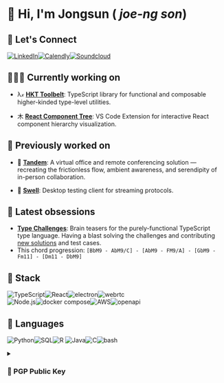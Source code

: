 # 👋 Hi, I'm Jongsun ( *joe-ng son*)

<!-- [![Instagram](https://img.shields.io/badge/Instagram-E4405F?style=for-the-badge&logo=instagram&logoColor=white)](https://www.instagram.com/majorlift/) -->
<!-- github-readme-stats-ncbd-i407e7ist-majorlift.vercel.app -->
<!-- ![github stats](https://github-readme-stats.vercel.app/api?username=majorlift&include_all_commits=true&count_private=true&show_icons=true&theme=transparent&hide_title=true&hide_border=true&hide_rank=true&card_width=200) -->
<!-- ![Top Langs](https://github-readme-stats.vercel.app/api/top-langs/?username=MajorLift&layout=compact&langs_count=8&count_private=true&size_weight=0.5&count_weight=1&hide=roff,html,elixir&theme=transparent&hide_title=true&hide_border=true&card_width=350) -->

## 🤝 Let's Connect

[![LinkedIn](https://img.shields.io/badge/LinkedIn-0077B5?style=for-the-badge&logo=linkedin&logoColor=white)](https://linkedin.com/in/jongsun-suh)[![Calendly](https://img.shields.io/badge/Calendly-4285F4?style=for-the-badge&logo=googlecalendar&logoColor=white)](https://calendly.com/jongsun-suh)[![Soundcloud](https://img.shields.io/badge/SoundCloud-FF3300?style=for-the-badge&logo=soundcloud&logoColor=white)](https://soundcloud.com/major-lift/sets/jongsuns-songs)

## 🧑🏻‍💻 Currently working on

- λ𝓍 [**HKT Toolbelt**](https://github.com/poteat/hkt-toolbelt): TypeScript library for functional and composable higher-kinded type-level utilities.

- ⽊  [**React Component Tree**](https://github.com/hb1998/react-component-tree): VS Code Extension for interactive React component hierarchy visualization.

## 💾 Previously worked on

- 👥 [**Tandem**](https://github.com/cryptagon): A virtual office and remote conferencing solution — recreating the frictionless flow, ambient awareness, and serendipity of in-person collaboration.

- 🌊 [**Swell**](https://github.com/open-source-labs/swell): Desktop testing client for streaming protocols. 

## 🌟 Latest obsessions
- [**Type Challenges**](https://github.com/type-challenges/type-challenges): Brain teasers for the purely-functional TypeScript type language. Having a blast solving the challenges and contributing [new solutions](https://github.com/type-challenges/type-challenges/issues/created_by/MajorLift) and test cases. 
- This chord progression: `[BbM9 - AbM9/C] - [AbM9 - FM9/A] - [GbM9 - Fm11] - [Dm11 - DbM9]`

<!-- #### Original Projects
- ☤ [**Caduceus**](https://github.com/MajorLift/Caduceus): *Ideation* - Perform three-way merges without ever leaving VS Code.
- 🎹 [**Banter**](https://github.com/MajorLift/Banter): *Ideation* - Turn-based collaborative music-making — bounce ideas back and forth, not tracks. 
- themed as turn-based game with loop-based session-view DAW, video chat, interactive cursor position sharing, and spectator gallery. 
  - Deployment: Electron client + stream-processing backend.
  - Challenges:
    - Latency compensation between shared playback and live audio feed. 
    - Discourage ensemble performance and incentivize asynchronous collaboration. Phase lock can be physically impossible to achieve over wider distances, due to speed of light being too slow. 
- 🧮 [**Tic-Tac-Toe to Sudoku Challenge**](https://github.com/MajorLift/tictactoe-to-sudoku-challenge): *Ideation* - Evolve a simple tic-tac-toe game into an online multiplayer, multiroom competitive sudoku platform — the real treasure is the technologies we'll learn along the way. 
 -->
<!-- [secure-electron-template](https://github.com/reZach/secure-electron-template) -->
<!-- - 🍄 [RedwoodJS](https://github.com/redwoodjs): *onboarding* -->

<!--  Github Extra Pins  -->
<!-- [![Swell](https://github-readme-stats.vercel.app/api/pin/?username=majorlift&repo=Swell&theme=dracula)](https://github.com/open-source-labs/swell)\ -->
<!-- [![Sapling](https://github-readme-stats.vercel.app/api/pin/?username=majorlift&repo=Sapling&theme=dracula)](https://github.com/oslabs-beta/sapling) -->

## 🥞 Stack

![TypeScript](https://img.shields.io/badge/TypeScript-007ACC?style=for-the-badge&logo=typescript&logoColor=white)![React](https://img.shields.io/badge/React-20232A?style=for-the-badge&logo=react&logoColor=61DAFB)![electron](https://img.shields.io/badge/Electron-47848F?style=for-the-badge&logo=electron&logoColor=white)![webrtc](https://img.shields.io/badge/WebRTC-4285f4?style=for-the-badge&logo=webrtc&logoColor=white)\
![Node.js](https://img.shields.io/badge/Node.js-43853D?style=for-the-badge&logo=node.js&logoColor=white)![docker compose](https://img.shields.io/badge/Docker_Compose-2496ED?style=for-the-badge&logo=docker&logoColor=white)![AWS](https://img.shields.io/badge/AWS-232F3E?style=for-the-badge&logo=amazon-aws&logoColor=white)![openapi](https://img.shields.io/badge/OpenAPI-6BA539?style=for-the-badge&logo=openapiinitiative&logoColor=white)

## 👄 Languages

![Python](https://img.shields.io/badge/Python-F37626?style=for-the-badge&logo=python&logoColor=white)![SQL](https://img.shields.io/badge/SQL-316192?style=for-the-badge&logo=postgresql&logoColor=white)![R](https://img.shields.io/badge/R-276DC3?style=for-the-badge&logo=r&logoColor=white)
![Java](https://img.shields.io/badge/Java-007396?style=for-the-badge&logo=oracle&logoColor=white)![C](https://img.shields.io/badge/C-00599C?style=for-the-badge&logo=c&logoColor=white)![bash](https://img.shields.io/badge/BASH-4EAA25?style=for-the-badge&logo=gnubash&logoColor=white)

<!--![JavaScript](https://img.shields.io/badge/JavaScript-F7DF1E?style=for-the-badge&logo=javascript&logoColor=black)![HTML5](https://img.shields.io/badge/HTML5-E34F26?style=for-the-badge&logo=html5&logoColor=white)![CSS3](https://img.shields.io/badge/CSS3-1572B6?style=for-the-badge&logo=css3&logoColor=white)-->

<!-- ## 🌱 I'm learning
- [Understanding Distributed Systems](https://www.amazon.com/Understanding-Distributed-Systems-distributed-applications/dp/1838430202)
- [Microservices Architecture Design Patterns](https://www.udemy.com/course/design-microservices-architecture-with-patterns-principles/)
- [GoF Design Patterns](https://www.amazon.com/Design-Patterns-Object-Oriented-Addison-Wesley-Professional-ebook/dp/B000SEIBB8)
- [Functional Programming Principles in Scala](https://www.coursera.org/learn/scala-functional-programming/)
 -->
<!-- - [![terraform](https://img.shields.io/badge/terraform-7B42BC?style=flat&logo=terraform&logoColor=white)](https://learn.hashicorp.com/collections/terraform/aws) -->

<!-- ![Redux](https://img.shields.io/badge/Redux-593D88?style=for-the-badge&logo=redux&logoColor=white) -->
<!-- ![VSCode](https://img.shields.io/badge/VSCode-007acc?style=for-the-badge&logo=visual-studio-code&logoColor=white) -->
<!-- ![git](https://img.shields.io/badge/Git-F05032?style=for-the-badge&logo=Git&logoColor=white) -->
<!-- ![Eslint](https://img.shields.io/badge/ESLint-4B32C3?style=for-the-badge&logo=Eslint&logoColor=white) -->
<!-- ![babel](https://img.shields.io/badge/Babel-F9DC3E?style=for-the-badge&logo=babel&logoColor=white) -->
<!-- ![webpack](https://img.shields.io/badge/Webpack-8DD6F9?style=for-the-badge&logo=Webpack&logoColor=white) -->
<!-- ![SASS](https://img.shields.io/badge/Sass-CC6699?style=for-the-badge&logo=sass&logoColor=white) -->
<!-- ![graphql](https://img.shields.io/badge/GraphQL-E10098?style=for-the-badge&logo=graphql&logoColor=white) -->

<!-- ![Express.js](https://img.shields.io/badge/Express.js-404D59?style=for-the-badge&logo=express&logoColor=white) -->
<!-- ![next.js](https://img.shields.io/badge/next.js-000000?style=for-the-badge&logo=next.js&logoColor=white) -->
<!-- ![angular.js](https://img.shields.io/badge/angular.js-E23237?style=for-the-badge&logo=angularjs&logoColor=black) -->
<!-- ![gatsby](https://img.shields.io/badge/gatsby-663399?style=for-the-badge&logo=gatsby&logoColor=white) -->
<!-- ![redwoodjs](https://img.shields.io/badge/redwoodjs-BF4722?style=for-the-badge&logo=redwoodjs&logoColor=white) -->

<!-- ![Tailwind CSS](https://img.shields.io/badge/Tailwind_CSS-38B2AC?style=for-the-badge&logo=tailwind-css&logoColor=white) -->
<!-- ![storybook](https://img.shields.io/badge/Storybook-FF4785?style=for-the-badge&logo=storybook&logoColor=white) -->
<!-- ![mocha](https://img.shields.io/badge/Mocha-8D6748?style=for-the-badge&logo=Mocha&logoColor=white) -->
<!-- ![chai](https://img.shields.io/badge/Chai-A30701?style=for-the-badge&logo=Chai&logoColor=white) -->
<!-- ![jest](https://img.shields.io/badge/Jest-C21325?style=for-the-badge&logo=Jest&logoColor=white)\ -->
<!-- ![prettier](https://img.shields.io/badge/Prettier-F7B93E?style=for-the-badge&logo=prettier&logoColor=white) -->
<!-- ![git kraken](https://img.shields.io/badge/git_kraken-179287?style=for-the-badge&logo=gitkraken&logoColor=white) -->

<!-- ![kubernetes](https://img.shields.io/badge/kubernetes-326CE5?style=for-the-badge&logo=kubernetes&logoColor=white) -->
<!-- ![MongoDB](https://img.shields.io/badge/MongoDB-4EA94B?style=for-the-badge&logo=mongodb&logoColor=white) -->
<!-- ![github actions](https://img.shields.io/badge/Github_Actions-2088FF?style=for-the-badge&logo=githubactions&logoColor=white) -->
<!-- ![heroku](https://img.shields.io/badge/Heroku-430098?style=for-the-badge&logo=heroku&logoColor=white) -->
<!-- ![lets_encrypt](https://img.shields.io/badge/Let's_Encrypt-003A70?style=for-the-badge&logo=letsencrypt&logoColor=white) -->

<!-- ![apache kafka](https://img.shields.io/badge/apache_kafka-231F20?style=for-the-badge&logo=apachekafka&logoColor=white) -->
<!-- ![apache cassandra](https://img.shields.io/badge/apache_cassandra-1287B1?style=for-the-badge&logo=apachecassandra&logoColor=white) -->

<!-- ![jupyter](https://img.shields.io/badge/Jupyter-F37626?style=for-the-badge&logo=jupyter&logoColor=white) -->
<!-- ![numpy](https://img.shields.io/badge/Numpy-013243?style=for-the-badge&logo=numpy&logoColor=white) -->
<!-- ![pandas](https://img.shields.io/badge/Pandas-150458?style=for-the-badge&logo=pandas&logoColor=white) -->
<!-- ![scikit-learn](https://img.shields.io/badge/Scikit_Learn-F7931E?style=for-the-badge&logo=scikit-learn&logoColor=white) -->

<!-- ![elixir](https://img.shields.io/badge/elixir-4B275F?style=for-the-badge&logo=elixir&logoColor=white) -->
<!-- ![go](https://img.shields.io/badge/go-00ADD8?style=for-the-badge&logo=go&logoColor=white) -->
<!-- ![rust](https://img.shields.io/badge/rust-000000?style=for-the-badge&logo=rust&logoColor=white) -->
<!-- ![solidity](https://img.shields.io/badge/solidity-363636?style=for-the-badge&logo=solidity&logoColor=white) -->

<details>  
  <summary><h3>🔏 PGP Public Key</h3></summary>

```
-----BEGIN PGP PUBLIC KEY BLOCK-----

mQINBGPr8A4BEADG/85+7ZJUEgcTnCpowZLPFF8ZYsSR/j34l+W72KkHF31huAqi
dzmVuaodLTbUuXZaulhXyX177Zkf2W1h2Qo4In9fq5Xj0HF5+hup/rA0jABoS4dK
LMo29C2Fxx9eukXlNkF+lF8MY5UGidWE2Ljv692lJ1lH34L+6I3iR2Uz6j9RoWMf
3EJTAhrYd0bn0+pa4eEgdL+cGTbXqcnV0uzW/k6NiZSR3SeNr2B+8SlS+3J46vNk
oZQwuICQnOIQYLifYyxNFfUAQd/rJYcGVK1OFtYJob3hvbmdHStcFE2t3uTH/ol+
hXtuVIQAWhilc7/eQlnyGfZ765i3vVGPxS/Dqh1q+ssaTFu2mVyTaK13DboS4g5S
w80sIl+URXeJaeqM0zhofxBPqbSNdYj4f2WzS9kq1ArbI16ObSQWt/DiPBB7J6RW
ac4C5dfi2JX8d6F4JmGK7d2BWZnLtzM696GOO65GiHZSN+nu8K35be4PyqjS+6M2
QItfHJhuRkRCq4jmbxkiTwHLiEagZSpDy+S1RK7Aj3r2JUFTHw+3Atu6DsDeMtky
y0v68aDlDPDH9XC/n/rWZcS/G4gEhB7hKm7O7+P9x/6hmkNESmHlbzeRkxb9lB/F
alZ2RLfcxGZTvr9iHdvuHxUj2VUTiVIzPodcJMhcQ9dlRguFYwJZqFHBjwARAQAB
tDlKb25nc3VuIFN1aCA8MzQyMjgwNzMrTWFqb3JMaWZ0QHVzZXJzLm5vcmVwbHku
Z2l0aHViLmNvbT6JAk4EEwEIADgWIQRuvqqihB5ANoFKjJAGIH3klkG8XgUCY+wP
9gIbAwULCQgHAgYVCgkICwIEFgIDAQIeAQIXgAAKCRAGIH3klkG8Xq1cD/wJudEU
l96VNYhmJoINwdubJHR6dhvQdFSU0vP3DUgvnXfoykSj0FLVeiRUWhvOCwGQ3B3N
qHukzbSEj2P8vUjuXn3T6R68pe6v8riN0s1eXH7X9UPkbQJdFbKkX7mz7hc2dI1U
gSJsAbbmYl0IOp846s+BxF0YaR7vYhtLVPvyh7IAT1QgdJdywB2o55xF+wEyuPYB
18JD50TagmW8Buq7f401CH8v3Ex9083A3fX9oNerwoJsURO2hyCHWmBPutTukwWa
5nJOFk8P43sDbKQ6jDa7cErvDcEZKun6DzGtqr0Ut/brlTum8ymSMbng10IbIqcn
r9VqbKtnEg88J4xN3ehsO/o0M2a291JfoxpZB4Q7NXEqeeYax87eT9MMyhQlopdJ
/MHRImaByrfeekk2RMFM5BQY9B1nR6sYh/GazuPz3ztaQq9y1oi13QF50RY2s3kK
E9zEHF1C6pn4MpIlGwZAJIwag17AAWoOGgqpVZdc7sJiOFKBVgVNpaOUqn9ACkJB
YVxiJL6vljEQPC7opBShVPjuYHQz8/yuWkZAtgOVJuTaq/VBXRQE53fD5AQVVI+a
mMP46FZgH+PYeWgGX7uE/rW0j3A/GNh5hmGcWWKZ3DkF7UDUblVARWryBJNBl4qf
kym1klKdorJ8opwsog0B0dHwFPD7dC81Ovnqr7QjSm9uZ3N1biBTdWggPGpvbmdz
dW4uZGV2QGdtYWlsLmNvbT6JAlEEEwEIADsCGwMFCwkIBwIGFQoJCAsCBBYCAwEC
HgECF4AWIQRuvqqihB5ANoFKjJAGIH3klkG8XgUCY+wP9gIZAQAKCRAGIH3klkG8
XlN0D/4/hwx6cGUtXqc/ZitTwH/GCXiP7bUwiPspRRLXqMpjpRUYTcjJZlKh7Hdd
BBpiOTpCv1ilCA2WCUR90eOSbFzE0YkVLAmQVYWgj4M6dHRVVCZk3dEH4OhQ8uWr
X87g9UaJIfsZAlHM56/Xt0UXmzhdFj34tHhsjUiu98THfi7xP4bogZ3qQ7arsE2I
W87yF7so+FT+l0VqMwH1i9erIL5JOA87egup9R9PZpTulQITS3l6L3MbioI/Jp2c
EYb3T3OVryZUib4oG7KQCovGawTg2hKG17nTi2TGWYjcsKtuIxLMhs5Aq3e3yfNh
CzvZeFVeEEwkCZo3FRYqAIP0llPb+oWpER4bYa1FpmTzfSDWC2HxTk/lDN9iF8ZU
f+aPvOfgd5hSSW0VLF6EhG0P2i3GUYO/GDeEyjAFo8SwlpK8qGhYqCYyyxuF24Rs
0fzQuHMUBUACoDKQBfhTtaBzj/pg6xIiQheXU5kYmHxwla1dDqzCynBsXI/vRH6k
qfR3rMpF9rWO2N4L2Drb8mxAk02RR3t+bMyoGPR648/QpfqcpbrCnKaFb31o0lj4
cvoN6FrVgnk4NtFq8DPa7KXOY2cwInQcT+ITPq7EzpXRQwwmVlcqpmC3H+c6vjj/
wEHWA6Gq5lWl3v5enODdWtxKrACA2fMDKhm4SO0i2uJcXa+xWrkCDQRj6/AOARAA
rjzE2xnPn2xJNtwh/G9fA5Vktx38fWriguu4pB4Qp7Iz+NlI8bNzAbb77xJ/l9tt
Ng/fU/GkdavBuMzKeJ1TG4FgTUqRsEZy+qD0VO/hujOKv03etH0LME8MRNX79V5m
uEeyiwpxZXRBDrnTS1LxVgtOo8F+sxN39ztWQ+Cdi+1L0xZ10yEnfeC8xfkKkf5g
YXIIozAaz3K3APqC0H+a7CNoszWsvHmXReL3zEYnma8mxf5jE6KtA5QEE56qYg3n
I7ybLtwJyGCiSZ6TCN2Yx2PZIdjdr89CkvPsu1sLbGqWAYVm4O8Z5dkb/QYUW4x9
fHAk+UHMYLyhU0cRI2SCcCxPc43cwvagST4RT0ijSDul7nnS9RWYq5YDMNrMj9HX
eNrsJHljI8eZXTc8Lp38hC2h1vpYfiUyivdJhFAShTy6ojc6+HCM3xjcuilelBaM
COu0tm4Oq5Sio8iDRv6aEP1SyAnp+if90HEaVFdJ4KI4YGDw3RwwA0Ztuzw64TGM
xeNr0b2BARDD4dGuv0L4hubmMpE+LkcNxuS1zD4413L0Be7+g/l+di9biajLAMm/
UYz+HQNCDiLd8duR0EaMbZ3+WNB99CTWBv2S2LAh0xid4G1BEEVkVXKCOAdyeU1u
3CEb1ILZtay6RjIybYazUxehp0PiqM8ctwA5/axaxh0AEQEAAYkCNgQYAQgAIBYh
BG6+qqKEHkA2gUqMkAYgfeSWQbxeBQJj6/AOAhsMAAoJEAYgfeSWQbxehRIP/1vR
rXlv0ajI+RgHxPXo4JfLlhgPQ44hwJYlynd7wNuDmzZrtHY/JjReG97JKIW237IO
Uhfn13pMQU5J5iq+L968WPeBdLouNJM6zqIA8f9yJltQwApvrvjNy7sA5y5SIWme
U4R/VEaXJG+QvPen5xZK2H8hHxB7XVBGMuFHgyhqBrec2xPaBqZVVPL2nSU0QnBV
j/4DFSWf/vIDLbkZmsigsxLkTfVyqQ4GdJz/sP0BQDL872maNLYiarEz8Osg6NIE
sHggAk7upjTOeq7pMsQyI6gF6RLkdPePt5WAil2fEvwX5RjrzOjEbicVMa0wqskx
G41YbGRJn/CqPzTAf44zB/p2tCg3M348JfZ5xaqGPEN7HFx1iZt+uxVwUKNz2kpw
R21WEXNfCtJN6FEfbH1XYxebpf+v2iJNVt6v64oH5TxNqQLQw49kZ4Qr5nZ4klyJ
9lVBvSJVoKJ1BqkXzIQeQ6C+MG7/iVtSJHiWlotuVuXPsjfCvKM2pJr8sEurOopw
E3JSJVCeSh0MwquDp7pCbijyrL2jM8aScv3xnaFTyjF/r4wowbJ0TMhxSq6cDvo0
SvuQI3jKkOy1EqrBDXhh27zWqnrXbfDJ3CZoOr+JUCaMRbaewo4iweyTK2cn/qFg
3sj5XV0o5B82Dz1fH5jlqrMK51U63BBs9kgbAJgO
=UDIO
-----END PGP PUBLIC KEY BLOCK-----
```

</details>

<!-- ## Storage -->
<!-- ![screencapture-qualified-io-assess-61ddde38dc736b60401cc8cd-challenges-611d064d17eae900115de0fd-2023-03-14-17_21_37](https://user-images.githubusercontent.com/34228073/225991394-50221e38-e7e5-42bc-9f4e-6e1ca3f6af37.png) -->

